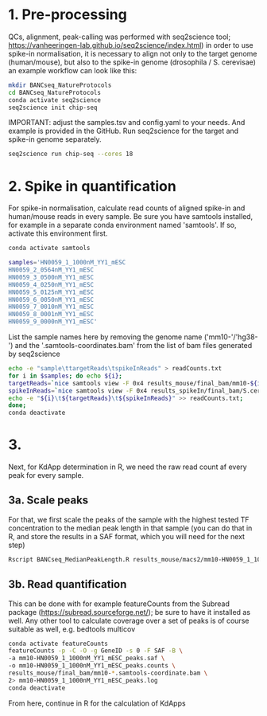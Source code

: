 # 1. Pre-processing
QCs, alignment, peak-calling was performed with seq2science tool; https://vanheeringen-lab.github.io/seq2science/index.html) in order to use spike-in normalisation, it is necessary to align not only to the target genome (human/mouse), but also to the spike-in genome (drosophila / S. cerevisae) an example workflow can look like this:
```bash
mkdir BANCseq_NatureProtocols
cd BANCseq_NatureProtocols
conda activate seq2science
seq2science init chip-seq
```
IMPORTANT: adjust the samples.tsv and config.yaml to your needs. And example is provided in the GitHub. Run seq2science for the target and spike-in genome separately.
```bash
seq2science run chip-seq --cores 18
```

# 2. Spike in quantification
For spike-in normalisation, calculate read counts of aligned spike-in and human/mouse reads in every sample. Be sure you have samtools installed, for example in a separate conda environment named 'samtools'. If so, activate this environment first.
```bash
conda activate samtools

samples='HN0059_1_1000nM_YY1_mESC
HN0059_2_0564nM_YY1_mESC
HN0059_3_0500nM_YY1_mESC
HN0059_4_0250nM_YY1_mESC
HN0059_5_0125nM_YY1_mESC
HN0059_6_0050nM_YY1_mESC
HN0059_7_0010nM_YY1_mESC
HN0059_8_0001nM_YY1_mESC
HN0059_9_0000nM_YY1_mESC'
```
List the sample names here by removing the genome name ('mm10-'/'hg38-') and the '.samtools-coordinates.bam' from the list of bam files generated by seq2science
```bash
echo -e "sample\ttargetReads\tspikeInReads" > readCounts.txt
for i in $samples; do echo ${i};
targetReads=`nice samtools view -F 0x4 results_mouse/final_bam/mm10-${i}.samtools-coordinate.bam | cut -f 1 | sort | uniq | wc -l`;
spikeInReads=`nice samtools view -F 0x4 results_spikeIn/final_bam/S.cerevisiae-74-D694-2.0-${i}.samtools-coordinate.bam | cut -f 1 | sort | uniq | wc -l`;
echo -e "${i}\t${targetReads}\t${spikeInReads}" >> readCounts.txt;
done;
conda deactivate
```

# 3.  
Next, for KdApp determination in R, we need the raw read count af every peak for every sample.
## 3a. Scale peaks
For that, we first scale the peaks of the sample with the highest tested TF concentration to the median peak length in that sample (you can do that in R, and store the results in a SAF format, which you will need for the next step)
```bash
Rscript BANCseq_MedianPeakLength.R results_mouse/macs2/mm10-HN0059_1_1000nM_YY1_mESC_peaks.narrowPeak mm10-HN0059_1_1000nM_YY1_mESC_peaks.saf
```

## 3b. Read quantification
This can be done with for example featureCounts from the Subread package (https://subread.sourceforge.net/); be sure to have it installed as well. Any other tool to calculate coverage over a set of peaks is of course suitable as well, e.g. bedtools multicov
```bash
conda activate featureCounts
featureCounts -p -C -O -g GeneID -s 0 -F SAF -B \
-a mm10-HN0059_1_1000nM_YY1_mESC_peaks.saf \
-o mm10-HN0059_1_1000nM_YY1_mESC_peaks.counts \
results_mouse/final_bam/mm10-*.samtools-coordinate.bam \
2> mm10-HN0059_1_1000nM_YY1_mESC_peaks.log
conda deactivate
```
From here, continue in R for the calculation of KdApps

